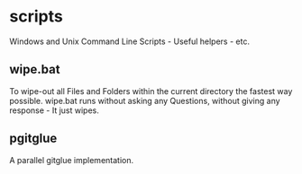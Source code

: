 scripts
=======

Windows and Unix Command Line Scripts - Useful helpers - etc.

wipe.bat
--------
To wipe-out all Files and Folders within the current directory the fastest way possible.
wipe.bat runs without asking any Questions, without giving any response - It just wipes.

pgitglue
--------
A parallel gitglue implementation.
